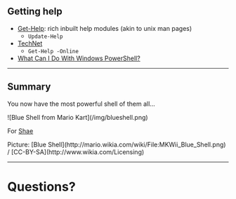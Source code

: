 ## Getting help

* [Get-Help]: rich inbuilt help modules (akin to unix man pages)
	* `Update-Help`
* [TechNet]
	* `Get-Help -Online`
* [What Can I Do With Windows PowerShell?][wcidwwps]

[get-help]: https://technet.microsoft.com/en-us/library/ee176848.aspx
[technet]: http://go.microsoft.com/fwlink/?LinkID=107116
[wcidwwps]: https://technet.microsoft.com/en-us/library/ee332526.aspx

---

## Summary

You now have the most powerful shell of them all...

<div class="fragment">

<div>![Blue Shell from Mario Kart](/img/blueshell.png)</div>
	
For [Shae](http://www.shaegriffiths.com/)
	
<div>Picture: [Blue Shell](http://mario.wikia.com/wiki/File:MKWii_Blue_Shell.png) / [CC-BY-SA](http://www.wikia.com/Licensing)</div><!-- .element: class="attribution" -->
	
</div>

---

# Questions?